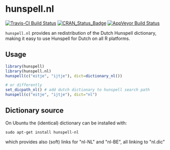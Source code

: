 # hunspell.nl

[![Travis-CI Build Status](https://travis-ci.org/edwindj/hunspell.nl.svg?branch=master)](https://travis-ci.org/edwindj/hunspell.nl)
[![CRAN_Status_Badge](http://www.r-pkg.org/badges/version/hunspell.nl)](https://cran.r-project.org/package=hunspell.nl)
[![AppVeyor Build Status](https://ci.appveyor.com/api/projects/status/github/edwindj/hunspell.nl?branch=master&svg=true)](https://ci.appveyor.com/project/edwindj/hunspell-nl)

`hunspell.nl` provides an redistribution of the Dutch Hunspell dictionary, 
making it easy to use Hunspell for Dutch on all R platforms.

## Usage

```R
library(hunspell)
library(hunspell.nl)
hunspell(c("eitje", "ijtje"), dict=dictionary_nl())

# or differently
set_dicpath_nl() # add dutch dictionary to hunspell search path
hunspell(c("eitje", "ijtje"), dict="nl")
```

## Dictionary source

On Ubuntu the (identical) dictionary can be installed with:
```
sudo apt-get install hunspell-nl
```

which provides also (soft) links for "nl-NL" and "nl-BE", all linking to "nl.dic"

